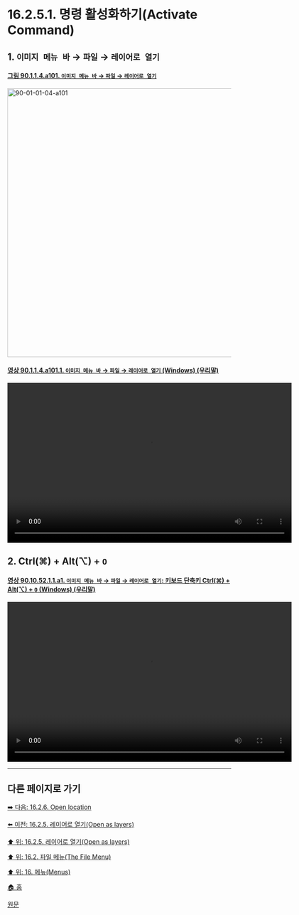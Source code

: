 # 16.2.5.1. 명령 활성화하기(Activate Command)

## 1. `이미지 메뉴 바` → `파일` → `레이어로 열기`

<a id="90-01-01-04-a101"></a>

#### [그림 90.1.1.4.a101. `이미지 메뉴 바` → `파일` → `레이어로 열기`](./90-01-01-04-open_as_layers.md#90-01-01-04-a101)
<img width="980" height="605" alt="90-01-01-04-a101" src="https://github.com/user-attachments/assets/0dcf2ff0-e557-45f7-8dfe-ba50ad581d9a" />

<a id="90-01-01-04-a101-01"></a>

#### [영상 90.1.1.4.a101.1. `이미지 메뉴 바` → `파일` → `레이어로 열기` (Windows) (우리말)](./90-01-01-04-open_as_layers.md#90-01-01-04-a101-01)
<video controls="controls" width="640" height="360" src="https://github.com/user-attachments/assets/c105bfc7-6c6a-440e-8e10-55584c71310c"></video>

## 2. Ctrl(⌘) + Alt(⌥) + `O`

<a id="90-10-52-01-01-a1"></a>

#### [영상 90.10.52.1.1.a1. `이미지 메뉴 바` → `파일` → `레이어로 열기`: 키보드 단축키 Ctrl(⌘) + Alt(⌥) + `O` (Windows) (우리말)](./90-10-52-01-01-ctrl_alt_o.md#90-10-52-01-01-a1)
<video controls="controls" width="640" height="360" src="https://github.com/user-attachments/assets/20ecc174-bc23-495a-869a-934d944e0068"></video>

***

## 다른 페이지로 가기

[➡️ 다음: 16.2.6. Open location](./16-02-06-open-location.md)

[⬅️ 이전: 16.2.5. 레이어로 열기(Open as layers)](./16-02-05-00-open-as-layers.md)

[⬆️ 위: 16.2.5. 레이어로 열기(Open as layers)](./16-02-05-00-open-as-layers.md)

[⬆️ 위: 16.2. 파일 메뉴(The File Menu)](./16-02-00-the-file-menu.md)

[⬆️ 위: 16. 메뉴(Menus)](./16-00-menus.md)

[🏠 홈](./00-home.md)

[원문](https://docs.gimp.org/2.10/ko/gimp-file-open-as-layer.html#idm23029)